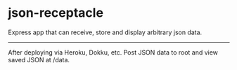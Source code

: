 # json-receptacle

Express app that can receive, store and display arbitrary json data.

---

After deploying via Heroku, Dokku, etc. Post JSON data to root and view saved JSON at /data.
